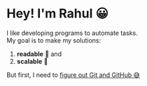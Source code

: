 # Hey! I'm Rahul 😀
I like developing programs to automate tasks.<br />
My goal is to make my solutions:
1. **readable** 📗 and 
2. **scalable** 📏

But first, I need to [figure out Git and GitHub 😅](https://github.com/rahulsdas/learning_github)


<!---
rahulsdas/rahulsdas is a ✨ special ✨ repository because its `README.md` (this file) appears on your GitHub profile.
You can click the Preview link to take a look at your changes.
--->
